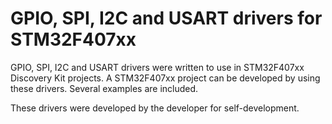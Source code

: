 # GPIO, SPI, I2C and USART drivers for STM32F407xx
GPIO, SPI, I2C and USART drivers were written to use in STM32F407xx Discovery Kit projects. A STM32F407xx project can be developed by using these drivers. Several examples are included.

These drivers were developed by the developer for self-development.
